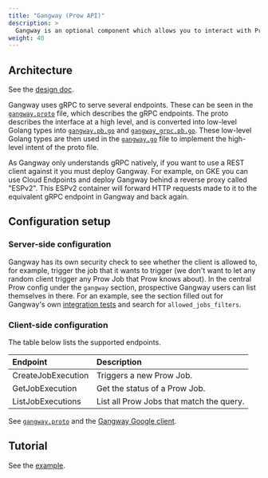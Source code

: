 ```yaml
---
title: "Gangway (Prow API)"
description: >
  Gangway is an optional component which allows you to interact with Prow in a programmatic way (through an API).
weight: 40
---
```


## Architecture

See the [design doc][design-doc].

Gangway uses gRPC to serve several endpoints. These can be seen in the
[`gangway.proto`][gangway.proto] file, which describes the gRPC endpoints. The
proto describes the interface at a high level, and is converted into low-level
Golang types into [`gangway.pb.go`][gangway.pb.go] and
[`gangway_grpc.pb.go`][gangway_grpc.pb.go]. These low-level Golang types are
then used in the  [`gangway.go`][gangway.go] file to implement the high-level
intent of the proto file.

As Gangway only understands gRPC natively, if you want to use a REST client
against it you must deploy Gangway. For example, on GKE you can use Cloud
Endpoints and deploy Gangway behind a reverse proxy called "ESPv2". This ESPv2
container will forward HTTP requests made to it to the equivalent gRPC endpoint
in Gangway and back again.

## Configuration setup

### Server-side configuration

Gangway has its own security check to see whether the client is allowed to, for
example, trigger the job that it wants to trigger (we don't want to let any
random client trigger any Prow Job that Prow knows about). In the central Prow
config under the `gangway` section, prospective Gangway users can list
themselves in there. For an example, see the section filled out for Gangway's
own [integration tests][integration-test-config] and search for
`allowed_jobs_filters`.

### Client-side configuration

The table below lists the supported endpoints.

| Endpoint           | Description                              |
|:-------------------|:-----------------------------------------|
| CreateJobExecution | Triggers a new Prow Job.                 |
| GetJobExecution    | Get the status of a Prow Job.            |
| ListJobExecutions  | List all Prow Jobs that match the query. |

See [`gangway.proto`][gangway.proto] and the [Gangway Google
client][gangway-client-google].

## Tutorial

See the [example][example].

[example]: https://github.com/kubernetes-sigs/prow/blob/main/prow/examples/gangway/main.go
[gangway.proto]: https://github.com/kubernetes-sigs/prow/blob/main/prow/gangway/gangway.proto
[gangway.pb.go]: https://github.com/kubernetes-sigs/prow/blob/main/prow/gangway/gangway.pb.go
[gangway_grpc.pb.go]: https://github.com/kubernetes-sigs/prow/blob/main/prow/gangway/gangway_grpc.pb.go
[gangway.go]: https://github.com/kubernetes-sigs/prow/blob/main/prow/gangway/gangway.go
[design-doc]: https://docs.google.com/document/d/1v77jp1Nb5C2C2-PdV02SGViO9CyZ9SvNxCPOHyIUQeo/edit?usp=sharing
[integration-test-config]: https://github.com/kubernetes-sigs/prow/blob/7013691e3f35afd02f300c04ccd06ebed66a785f/prow/test/integration/config/prow/config.yaml#L75
[gangway-client-google]: https://github.com/kubernetes-sigs/prow/blob/main/prow/gangway/client/google/google.go

